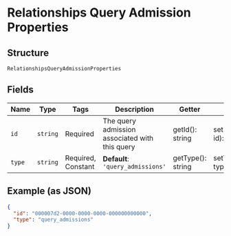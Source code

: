 
# Relationships Query Admission Properties

## Structure

`RelationshipsQueryAdmissionProperties`

## Fields

| Name | Type | Tags | Description | Getter | Setter |
|  --- | --- | --- | --- | --- | --- |
| `id` | `string` | Required | The query admission associated with this query | getId(): string | setId(string id): void |
| `type` | `string` | Required, Constant | **Default**: `'query_admissions'` | getType(): string | setType(string type): void |

## Example (as JSON)

```json
{
  "id": "000007d2-0000-0000-0000-000000000000",
  "type": "query_admissions"
}
```

